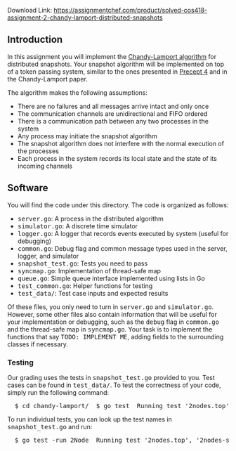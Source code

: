 Download Link: https://assignmentchef.com/product/solved-cos418-assignment-2-chandy-lamport-distributed-snapshots
<br>
<h2><a id="user-content-introduction" class="anchor" href="https://github.com/theoliao1998/Distributed-Systems/tree/master/2%20Chandy-Lamport%20Distributed%20Snapshots#introduction" aria-hidden="true"></a>Introduction</h2>

In this assignment you will implement the <a href="https://github.com/theoliao1998/Distributed-Systems/blob/master/2%20Chandy-Lamport%20Distributed%20Snapshots/papers/chandy_lamport.pdf">Chandy-Lamport algorithm</a> for distributed snapshots. Your snapshot algorithm will be implemented on top of a token passing system, similar to the ones presented in <a href="https://github.com/theoliao1998/Distributed-Systems/blob/master/2%20Chandy-Lamport%20Distributed%20Snapshots/docs/P4-distributed-snapshots.zip">Precept 4</a> and in the Chandy-Lamport paper.

The algorithm makes the following assumptions:

<ul>

 <li>There are no failures and all messages arrive intact and only once</li>

 <li>The communication channels are unidirectional and FIFO ordered</li>

 <li>There is a communication path between any two processes in the system</li>

 <li>Any process may initiate the snapshot algorithm</li>

 <li>The snapshot algorithm does not interfere with the normal execution of the processes</li>

 <li>Each process in the system records its local state and the state of its incoming channels</li>

</ul>

<h2><a id="user-content-software" class="anchor" href="https://github.com/theoliao1998/Distributed-Systems/tree/master/2%20Chandy-Lamport%20Distributed%20Snapshots#software" aria-hidden="true"></a>Software</h2>

You will find the code under this directory. The code is organized as follows:

<ul>

 <li><tt>server.go</tt>: A process in the distributed algorithm</li>

 <li><tt>simulator.go</tt>: A discrete time simulator</li>

 <li><tt>logger.go</tt>: A logger that records events executed by system (useful for debugging)</li>

 <li><tt>common.go</tt>: Debug flag and common message types used in the server, logger, and simulator</li>

 <li><tt>snapshot_test.go</tt>: Tests you need to pass</li>

 <li><tt>syncmap.go</tt>: Implementation of thread-safe map</li>

 <li><tt>queue.go</tt>: Simple queue interface implemented using lists in Go</li>

 <li><tt>test_common.go</tt>: Helper functions for testing</li>

 <li><tt>test_data/</tt>: Test case inputs and expected results</li>

</ul>

Of these files, you only need to turn in <tt>server.go</tt> and <tt>simulator.go</tt>. However, some other files also contain information that will be useful for your implementation or debugging, such as the <tt>debug</tt> flag in <tt>common.go</tt> and the thread-safe map in <tt>syncmap.go</tt>. Your task is to implement the functions that say <tt>TODO: IMPLEMENT ME</tt>, adding fields to the surrounding classes if necessary.

<h3><a id="user-content-testing" class="anchor" href="https://github.com/theoliao1998/Distributed-Systems/tree/master/2%20Chandy-Lamport%20Distributed%20Snapshots#testing" aria-hidden="true"></a>Testing</h3>

Our grading uses the tests in <tt>snapshot_test.go</tt> provided to you. Test cases can be found in <tt>test_data/</tt>. To test the correctness of your code, simply run the following command:

<pre>  $ cd chandy-lamport/  $ go test  Running test '2nodes.top', '2nodes-simple.events'  Running test '2nodes.top', '2nodes-message.events'  Running test '3nodes.top', '3nodes-simple.events'  Running test '3nodes.top', '3nodes-bidirectional-messages.events'  Running test '8nodes.top', '8nodes-sequential-snapshots.events'  Running test '8nodes.top', '8nodes-concurrent-snapshots.events'  Running test '10nodes.top', '10nodes.events'  PASS  ok      _/path/to/chandy-lamport 0.012s</pre>

To run individual tests, you can look up the test names in <tt>snapshot_test.go</tt> and run:

<pre>  $ go test -run 2Node  Running test '2nodes.top', '2nodes-simple.events'  Running test '2nodes.top', '2nodes-message.events'  PASS  ok      chandy-lamport  0.006s</pre>


